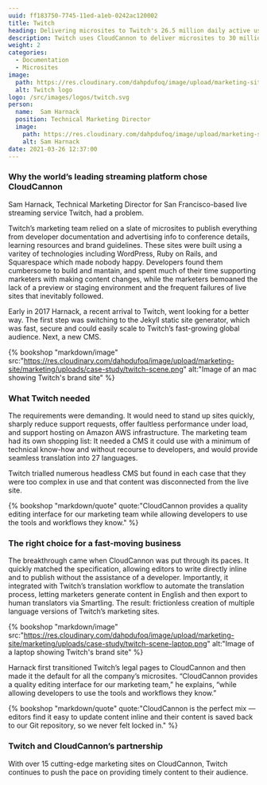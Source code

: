 ```yaml
---
uuid: ff183750-7745-11ed-a1eb-0242ac120002
title: Twitch
heading: Delivering microsites to Twitch's 26.5 million daily active users
description: Twitch uses CloudCannon to deliver microsites to 30 million customers, allowing editors to write directly inline and to publish without the assistance of a developer.
weight: 2
categories:
  - Documentation
  - Microsites
image: 
  path: https://res.cloudinary.com/dahpdufoq/image/upload/marketing-site/marketing/uploads/twitch-card-1.png
  alt: Twitch logo
logo: /src/images/logos/twitch.svg
person:
  name:  Sam Harnack
  position: Technical Marketing Director
  image: 
    path: https://res.cloudinary.com/dahpdufoq/image/upload/marketing-site/marketing/uploads/case-study/twitch-profile-small.png
    alt: Sam Harnack
date: 2021-03-26 12:37:00
---
```


### Why the world’s leading streaming platform chose CloudCannon

Sam Harnack, Technical Marketing Director for San Francisco-based live
streaming service Twitch, had a problem.

Twitch’s marketing team relied on a slate of microsites to publish
everything from developer documentation and advertising info to conference
details, learning resources and brand guidelines. These sites were built using
a varitey of technologies including WordPress, Ruby on Rails, and Squarespace which 
 made nobody happy. Developers found them cumbersome to build and
mantain, and spent much of their time supporting marketers with making content changes, 
while the marketers bemoaned the lack of a preview or staging environment and the frequent 
failures of live sites that inevitably followed.

Early in 2017 Harnack, a recent arrival to Twitch, went looking for a
better way. The first step was switching to the Jekyll static site
generator, which was fast, secure and could easily scale to Twitch’s
fast-growing global audience. Next, a new CMS.

{% bookshop "markdown/image" src:"https://res.cloudinary.com/dahpdufoq/image/upload/marketing-site/marketing/uploads/case-study/twitch-scene.png" alt:"Image of an mac showing Twitch's brand site" %}

### What Twitch needed

The requirements were demanding. It would need to stand up sites quickly,
sharply reduce support requests, offer faultless performance under load,
and support hosting on Amazon AWS infrastructure. The marketing team had
its own shopping list: It needed a CMS it could use with a minimum of
technical know-how and without recourse to developers, and would provide
seamless translation into 27 languages.

Twitch trialled numerous headless CMS but found in each case that they
were too complex in use and that content was disconnected from the live
site.

{% bookshop "markdown/quote" quote:"CloudCannon provides a quality editing interface for our marketing team while allowing developers to use the tools and workflows they know." %}

### The right choice for a fast-moving business

The breakthrough came when CloudCannon was put through its paces. It
quickly matched the specification, allowing editors to write directly
inline and to publish without the assistance of a developer. Importantly,
it integrated with Twitch’s translation workflow to automate the
translation process, letting marketers generate content in English and
then export to human translators via Smartling. The result: frictionless
creation of multiple language versions of Twitch’s marketing sites.

{% bookshop "markdown/image" src:"https://res.cloudinary.com/dahpdufoq/image/upload/marketing-site/marketing/uploads/case-study/twitch-scene-laptop.png" alt:"Image of a laptop showing Twitch's brand site" %}

Harnack first transitioned Twitch’s legal pages to CloudCannon and then
made it the default for all the company’s microsites. “CloudCannon
provides a quality editing interface for our marketing team,” he explains,
“while allowing developers to use the tools and workflows they
know.”
  
{% bookshop "markdown/quote" quote:"CloudCannon is the perfect mix — editors find it easy to update content inline and their content is saved back to our Git repository, so we never felt locked in." %}
 

### Twitch and CloudCannon’s partnership

With over 15 cutting-edge marketing sites on CloudCannon, Twitch continues
to push the pace on providing timely content to their audience.

